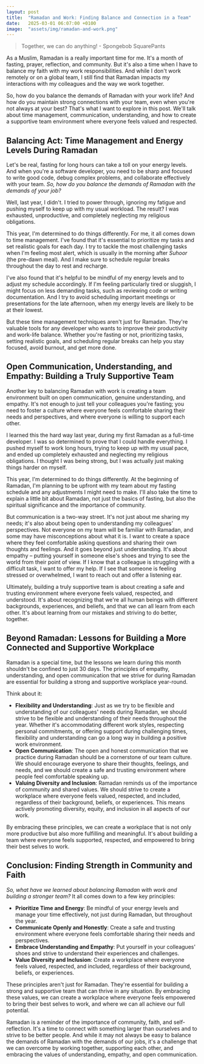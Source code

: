 ```yaml
---
layout: post
title:  "Ramadan and Work: Finding Balance and Connection in a Team"
date:   2025-03-01 06:07:00 +0100
image:  "assets/img/ramadan-and-work.png"
---
```

> Together, we can do anything! - Spongebob SquarePants

As a Muslim, Ramadan is a really important time for me. 
It's a month of fasting, prayer, reflection, and community. 
But it's also a time when I have to balance my faith with my work responsibilities. 
And while I don't work remotely or on a global team, I still find that Ramadan impacts my interactions with my colleagues and the way we work together.

So, how do you balance the demands of Ramadan with your work life? 
And how do you maintain strong connections with your team, even when you're not always at your best? 
That's what I want to explore in this post. 
We'll talk about time management, communication, understanding, and how to create a supportive team environment where everyone feels valued and respected.

## Balancing Act: Time Management and Energy Levels During Ramadan
Let's be real, fasting for long hours can take a toll on your energy levels.
And when you're a software developer, you need to be sharp and focused to write good code, debug complex problems, and collaborate effectively with your team. 
*So, how do you balance the demands of Ramadan with the demands of your job?*

Well, last year, I didn't. 
I tried to power through, ignoring my fatigue and pushing myself to keep up with my usual workload. 
The result? 
I was exhausted, unproductive, and completely neglecting my religious obligations.

This year, I'm determined to do things differently. 
For me, it all comes down to time management. 
I've found that it's essential to prioritize my tasks and set realistic goals for each day.
I try to tackle the most challenging tasks when I'm feeling most alert, which is usually in the morning after *Suhoor* (the pre-dawn meal). 
And I make sure to schedule regular breaks throughout the day to rest and recharge.

I've also found that it's helpful to be mindful of my energy levels and to adjust my schedule accordingly. 
If I'm feeling particularly tired or sluggish, I might focus on less demanding tasks, such as reviewing code or writing documentation. 
And I try to avoid scheduling important meetings or presentations for the late afternoon, when my energy levels are likely to be at their lowest.

But these time management techniques aren't just for Ramadan. 
They're valuable tools for any developer who wants to improve their productivity and work-life balance. 
Whether you're fasting or not, prioritizing tasks, setting realistic goals, and scheduling regular breaks can help you stay focused, avoid burnout, and get more done.

## Open Communication, Understanding, and Empathy: Building a Truly Supportive Team
Another key to balancing Ramadan with work is creating a team environment built on open communication, genuine understanding, and empathy. 
It's not enough to just tell your colleagues you're fasting; 
you need to foster a culture where everyone feels comfortable sharing their needs and perspectives, and where everyone is willing to support each other.

I learned this the hard way last year, during my first Ramadan as a full-time developer. 
I was so determined to prove that I could handle everything. 
I pushed myself to work long hours, trying to keep up with my usual pace, and ended up completely exhausted and neglecting my religious obligations. 
I thought I was being strong, but I was actually just making things harder on myself.

This year, I'm determined to do things differently.
At the beginning of Ramadan, I'm planning to be upfront with my team about my fasting schedule and any adjustments I might need to make. 
I'll also take the time to explain a little bit about Ramadan, not just the basics of fasting, but also the spiritual significance and the importance of community.

But communication is a two-way street. 
It's not just about me sharing my needs; it's also about being open to understanding my colleagues' perspectives. 
Not everyone on my team will be familiar with Ramadan, and some may have misconceptions about what it is. 
I want to create a space where they feel comfortable asking questions and sharing their own thoughts and feelings. 
And it goes beyond just understanding. It's about empathy – putting yourself in someone else's shoes and trying to see the world from their point of view. 
If I know that a colleague is struggling with a difficult task, I want to offer my help. If I see that someone is feeling stressed or overwhelmed, I want to reach out and offer a listening ear.

Ultimately, building a truly supportive team is about creating a safe and trusting environment where everyone feels valued, respected, and understood. 
It's about recognizing that we're all human beings with different backgrounds, experiences, and beliefs, and that we can all learn from each other.
It's about learning from our mistakes and striving to do better, together.

## Beyond Ramadan: Lessons for Building a More Connected and Supportive Workplace
Ramadan is a special time, but the lessons we learn during this month shouldn't be confined to just 30 days.
The principles of empathy, understanding, and open communication that we strive for during Ramadan are essential for building a strong and supportive workplace year-round.

Think about it:
- **Flexibility and Understanding**: Just as we try to be flexible and understanding of our colleagues' needs during Ramadan, we should strive to be flexible and understanding of their needs throughout the year. 
Whether it's accommodating different work styles, respecting personal commitments, or offering support during challenging times, flexibility and understanding can go a long way in building a positive work environment.
- **Open Communication**: The open and honest communication that we practice during Ramadan should be a cornerstone of our team culture. 
We should encourage everyone to share their thoughts, feelings, and needs, and we should create a safe and trusting environment where people feel comfortable speaking up.
- **Valuing Diversity and Inclusion**: Ramadan reminds us of the importance of community and shared values. 
We should strive to create a workplace where everyone feels valued, respected, and included, regardless of their background, beliefs, or experiences. 
This means actively promoting diversity, equity, and inclusion in all aspects of our work.

By embracing these principles, we can create a workplace that is not only more productive but also more fulfilling and meaningful. 
It's about building a team where everyone feels supported, respected, and empowered to bring their best selves to work.

## Conclusion: Finding Strength in Community and Faith
_So, what have we learned about balancing Ramadan with work and building a stronger team?_ 
It all comes down to a few key principles:

- **Prioritize Time and Energy**: Be mindful of your energy levels and manage your time effectively, not just during Ramadan, but throughout the year.
- **Communicate Openly and Honestly**: Create a safe and trusting environment where everyone feels comfortable sharing their needs and perspectives.
- **Embrace Understanding and Empathy**: Put yourself in your colleagues' shoes and strive to understand their experiences and challenges.
- **Value Diversity and Inclusion**: Create a workplace where everyone feels valued, respected, and included, regardless of their background, beliefs, or experiences.

These principles aren't just for Ramadan. 
They're essential for building a strong and supportive team that can thrive in any situation. 
By embracing these values, we can create a workplace where everyone feels empowered to bring their best selves to work, and where we can all achieve our full potential.

Ramadan is a reminder of the importance of community, faith, and self-reflection. 
It's a time to connect with something larger than ourselves and to strive to be better people. 
And while it may not always be easy to balance the demands of Ramadan with the demands of our jobs, it's a challenge that we can overcome by working together, supporting each other, and embracing the values of understanding, empathy, and open communication.